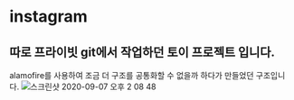 # instagram
## 따로 프라이빗 git에서 작업하던 토이 프로젝트 입니다.

alamofire를 사용하여 조금 더 구조를 공통화할 수 없을까 하다가 만들었던 구조입니다.
![스크린샷 2020-09-07 오후 2 08 48](https://user-images.githubusercontent.com/50395024/92351179-e95cc600-f115-11ea-9731-922a4b01e35a.png)
